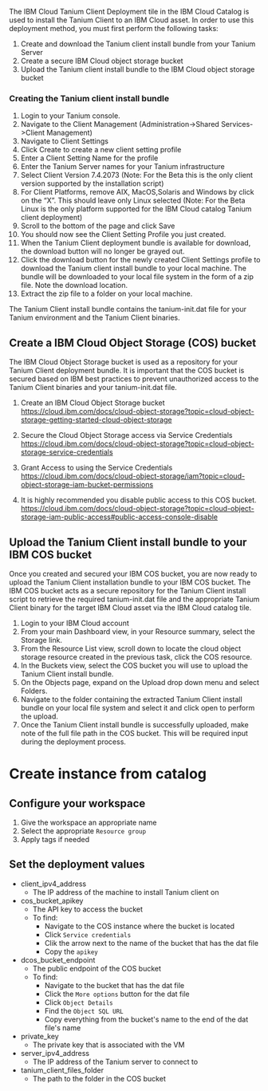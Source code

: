 The IBM Cloud Tanium Client Deployment tile in the IBM Cloud Catalog is used to install the Tanium Client to an IBM Cloud asset. In order to use this deployment method, you must first perform the following tasks:
1.	Create and download the Tanium client install bundle from your Tanium Server
2.	Create a secure IBM Cloud object storage bucket 
3.	Upload the Tanium client install bundle to the IBM Cloud object storage bucket


### Creating the Tanium client install bundle

1. Login to your Tanium console.
2.	Navigate to the Client Management (Administration->Shared Services->Client Management)
3.	Navigate to Client Settings
4.	Click Create to create a new client setting profile
5.	Enter a Client Setting Name for the profile
6.	Enter the Tanium Server names for your Tanium infrastructure
7.	Select Client Version 7.4.2073 (Note: For the Beta this is the only client version supported by the installation script)
8.	For Client Platforms, remove AIX, MacOS,Solaris and Windows by click on the “X”. This should leave only Linux selected (Note: For the Beta Linux is the only platform supported for the IBM Cloud catalog Tanium client deployment)
9.	Scroll to the bottom of the page and click Save
10.	You should now see the Client Setting Profile you just created.
11.	When the Tanium Client deployment bundle is available for download, the download button will no longer be grayed out.
12.	Click the download button for the newly created Client Settings profile to download the Tanium client install bundle to your local machine. The bundle will be downloaded to your local file system in the form of a zip file. Note the download location.
13.	Extract the zip file to a folder on your local machine.

The Tanium Client install bundle contains the tanium-init.dat file for your Tanium environment and the Tanium Client binaries.

## Create a IBM Cloud Object Storage (COS) bucket
The IBM Cloud Object Storage bucket is used as a repository for your Tanium Client deployment bundle. It is important that the COS bucket is secured based on IBM best practices to prevent unauthorized access to the Tanium Client binaries and your tanium-init.dat file.

1.	Create an IBM Cloud Object Storage bucket
https://cloud.ibm.com/docs/cloud-object-storage?topic=cloud-object-storage-getting-started-cloud-object-storage


2.	Secure the Cloud Object Storage access via Service Credentials
https://cloud.ibm.com/docs/cloud-object-storage?topic=cloud-object-storage-service-credentials
 

3.	Grant Access to using the Service Credentials
https://cloud.ibm.com/docs/cloud-object-storage/iam?topic=cloud-object-storage-iam-bucket-permissions


4.	It is highly recommended you disable public access to this COS bucket.
https://cloud.ibm.com/docs/cloud-object-storage?topic=cloud-object-storage-iam-public-access#public-access-console-disable



## Upload the Tanium Client install bundle to your IBM COS bucket
Once you created and secured your IBM COS bucket, you are now ready to upload the Tanium Client installation bundle to your IBM COS bucket. The IBM COS bucket acts as a secure repository for the Tanium Client install script to retrieve the required tanium-init.dat file and the appropriate Tanium Client binary for the target IBM Cloud asset via the IBM Cloud catalog tile.

1.	Login to your IBM Cloud account
2.	From your main Dashboard view, in your Resource summary, select the Storage link.
3.	From the Resource List view, scroll down to locate the cloud object storage resource created in the previous task, click the COS resource.
4.	In the Buckets view,  select the COS bucket you will use to upload the Tanium Client  install bundle.
5.	On the Objects page, expand on the Upload drop down menu and select Folders.
6.	Navigate to the folder containing the extracted Tanium Client install bundle on your local file system and select it and click open to perform the upload.
7.	Once the Tanium Client install bundle is successfully uploaded, make note of the full file path in the COS bucket. This will be required input during the deployment process.



# Create instance from catalog

## Configure your workspace
1. Give the workspace an appropriate name
2. Select the appropriate `Resource group`
3. Apply tags if needed

## Set the deployment values

* client_ipv4_address
    * The IP address of the machine to install Tanium client on
* cos_bucket_apikey
    * The API key to access the bucket
    * To find:
        * Navigate to the COS instance where the bucket is located
        * Click `Service credentials`
        * Clik the arrow next to the name of the bucket that has the dat file
        * Copy the `apikey`
* dcos_bucket_endpoint
    * The public endpoint of the COS bucket
    * To find:
        * Navigate to the bucket that has the dat file
        * Click the `More options` button for the dat file
        * Click `Object Details`
        * Find the `Object SQL URL`
        * Copy everything from the bucket's name to the end of the dat file's name
* private_key
    * The private key that is associated with the VM
* server_ipv4_address
    * The IP address of the Tanium server to connect to
* tanium_client_files_folder
    * The path to the folder in the COS bucket

